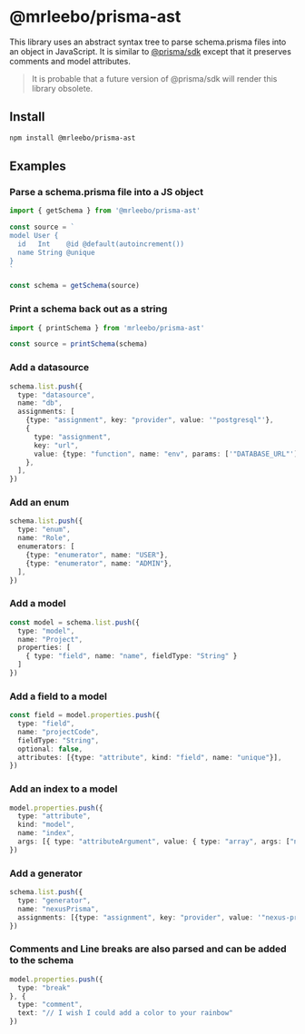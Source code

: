 # @mrleebo/prisma-ast

This library uses an abstract syntax tree to parse schema.prisma files into an object in JavaScript. It is similar to [@prisma/sdk](https://github.com/prisma/prisma/tree/master/src/packages/sdk) except that it preserves comments and model attributes.

> It is probable that a future version of @prisma/sdk will render this library obsolete.

## Install

```bash
npm install @mrleebo/prisma-ast
```

## Examples

### Parse a schema.prisma file into a JS object

```ts
import { getSchema } from '@mrleebo/prisma-ast'

const source = `
model User {
  id   Int    @id @default(autoincrement())
  name String @unique
}
`

const schema = getSchema(source)
```

### Print a schema back out as a string

```ts
import { printSchema } from 'mrleebo/prisma-ast'

const source = printSchema(schema)
```

### Add a datasource

```ts
schema.list.push({
  type: "datasource",
  name: "db",
  assignments: [
    {type: "assignment", key: "provider", value: '"postgresql"'},
    {
      type: "assignment",
      key: "url",
      value: {type: "function", name: "env", params: ['"DATABASE_URL"']},
    },
  ],
})
```

### Add an enum

```ts
schema.list.push({
  type: "enum",
  name: "Role",
  enumerators: [
    {type: "enumerator", name: "USER"},
    {type: "enumerator", name: "ADMIN"},
  ],
})
```

### Add a model

```ts
const model = schema.list.push({
  type: "model",
  name: "Project",
  properties: [
    { type: "field", name: "name", fieldType: "String" }
  ]
})
```

### Add a field to a model

```ts
const field = model.properties.push({
  type: "field",
  name: "projectCode",
  fieldType: "String",
  optional: false,
  attributes: [{type: "attribute", kind: "field", name: "unique"}],
})
```

### Add an index to a model

```ts
model.properties.push({
  type: "attribute",
  kind: "model",
  name: "index",
  args: [{ type: "attributeArgument", value: { type: "array", args: ["name"] } }]
})
```

### Add a generator

```ts
schema.list.push({
  type: "generator",
  name: "nexusPrisma",
  assignments: [{type: "assignment", key: "provider", value: '"nexus-prisma"'}],
})
```

### Comments and Line breaks are also parsed and can be added to the schema

```ts
model.properties.push({
  type: "break"
}, {
  type: "comment",
  text: "// I wish I could add a color to your rainbow"
})
```
